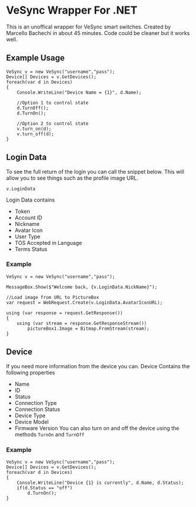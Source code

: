 # VeSync Wrapper For .NET

This is an unoffical wrapper for VeSync smart switches. Created by Marcello Bachechi in about 45 minutes. Code could be cleaner but it works well.

## Example Usage
    VeSync v = new VeSync("username","pass");
    Device[] Devices = v.GetDevices();
    foreach(var d in Devices)
    {
        Console.WriteLine("Device Name = {1}", d.Name);
        
        //Option 1 to control state
        d.TurnOff();
        d.TurnOn();
        
        //Option 2 to control state
        v.turn_on(d);
        v.turn_off(d);
    }


## Login Data
To see the full return of the login you can call the snippet below. This will allow you to see things such as the profile image URL. 

    v.LoginData
    
Login Data contains
- Token
- Account ID
- Nickname
- Avatar Icon
- User Type
- TOS Accepted in Language
- Terms Status 

### Example

    VeSync v = new VeSync("username","pass");    
    
    MessageBox.Show($"Welcome back, {v.LoginData.NickName}");
    
    //Load image from URL to PictureBox
    var request = WebRequest.Create(v.LoginData.AvatarIconURL);
    
    using (var response = request.GetResponse())
    {
        using (var stream = response.GetResponseStream())        
            pictureBox1.Image = Bitmap.FromStream(stream);        
    }

## Device
If you need more information from the device you can.
Device Contains the following properties
- Name
- ID
- Status
- Connection Type
- Connection Status
- Device Type
- Device Model
- Firmware Version
You can also turn on and off the device using the methods `TurnOn` and `TurnOff`
### Example

    VeSync v = new VeSync("username","pass");
    Device[] Devices = v.GetDevices();
    foreach(var d in Devices)
    {
        Console.WriteLine("Device {1} is currently", d.Name, d.Status);                        
        if(d.Status == "off")
            d.TurnOn();                
    }
